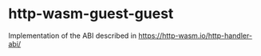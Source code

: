 # http-wasm-guest-guest

Implementation of the ABI described in https://http-wasm.io/http-handler-abi/